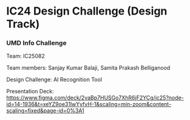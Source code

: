 <h1>IC24 Design Challenge (Design Track)</h1>
<h3>UMD Info Challenge</h3>
Team: IC25082

Team members: Sanjay Kumar Balaji, Samita Prakash Belliganood

Design Challenge: AI Recognition Tool

Presentation Deck: https://www.figma.com/deck/2vaBp7HUSGo7XhR6jF2YCg/ic25?node-id=14-1936&t=xeYZ9oe31lwYyfvH-1&scaling=min-zoom&content-scaling=fixed&page-id=0%3A1
